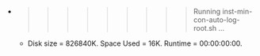 * >>>>>>>>> Running inst-min-con-auto-log-root.sh ...
  * Disk size = 826840K. Space Used = 16K. Runtime = 00:00:00:00.
